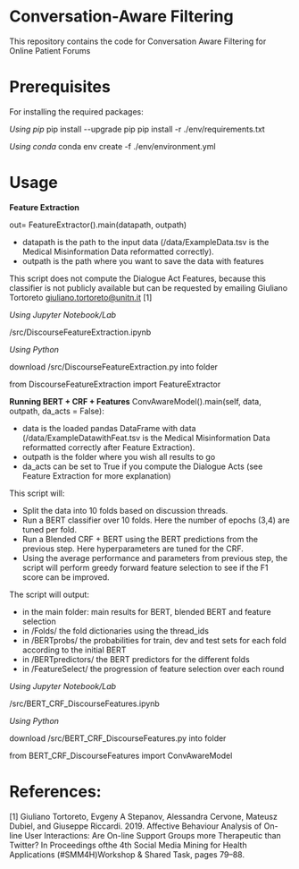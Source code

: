 # Conversation-Aware Filtering
This repository contains the code for Conversation Aware Filtering for Online Patient Forums

# Prerequisites 
For installing the required packages:

*Using pip* pip install --upgrade pip pip install -r ./env/requirements.txt

*Using conda* conda env create -f ./env/environment.yml

# Usage 

**Feature Extraction** 

out= FeatureExtractor().main(datapath, outpath)

* datapath is the path to the input data (/data/ExampleData.tsv is the Medical Misinformation Data reformatted correctly).
* outpath is the path where you want to save the data with features

This script does not compute the Dialogue Act Features, because this classifier is not publicly available but can be requested by emailing Giuliano Tortoreto giuliano.tortoreto@unitn.it [1]

*Using Jupyter Notebook/Lab*

/src/DiscourseFeatureExtraction.ipynb

*Using Python*

download /src/DiscourseFeatureExtraction.py into folder

from DiscourseFeatureExtraction import FeatureExtractor 

**Running BERT + CRF + Features**
ConvAwareModel().main(self, data, outpath, da_acts = False): 

* data is the loaded pandas DataFrame with data (/data/ExampleDatawithFeat.tsv is the Medical Misinformation Data reformatted correctly after Feature Extraction).
* outpath is the folder where you wish all results to go 
* da_acts can be set to True if you compute the Dialogue Acts (see Feature Extraction for more explanation)

This script will: 
* Split the data into 10 folds based on discussion threads. 
* Run a BERT classifier over 10 folds. Here the number of epochs (3,4) are tuned per fold.
* Run a Blended CRF + BERT using the BERT predictions from the previous step. Here hyperparameters are tuned for the CRF. 
* Using the average performance and parameters from previous step, the script will perform greedy forward feature selection to see if the F1 score can be improved. 

The script will output: 
* in the main folder: main results for BERT, blended BERT and feature selection
* in /Folds/ the fold dictionaries using the thread_ids 
* in /BERTprobs/ the probabilities for train, dev and test sets for each fold according to the initial BERT 
* in /BERTpredictors/ the BERT predictors for the different folds
* in /FeatureSelect/ the progression of feature selection over each round

*Using Jupyter Notebook/Lab*

/src/BERT_CRF_DiscourseFeatures.ipynb

*Using Python*

download /src/BERT_CRF_DiscourseFeatures.py into folder

from BERT_CRF_DiscourseFeatures import ConvAwareModel



# References: 
[1] Giuliano Tortoreto, Evgeny A Stepanov, Alessandra Cervone, Mateusz Dubiel, and Giuseppe Riccardi. 2019.
Affective Behaviour Analysis of On-line User Interactions: Are On-line Support Groups more Therapeutic than
Twitter? In Proceedings ofthe 4th Social Media Mining for Health Applications (#SMM4H)Workshop & Shared
Task, pages 79–88.
